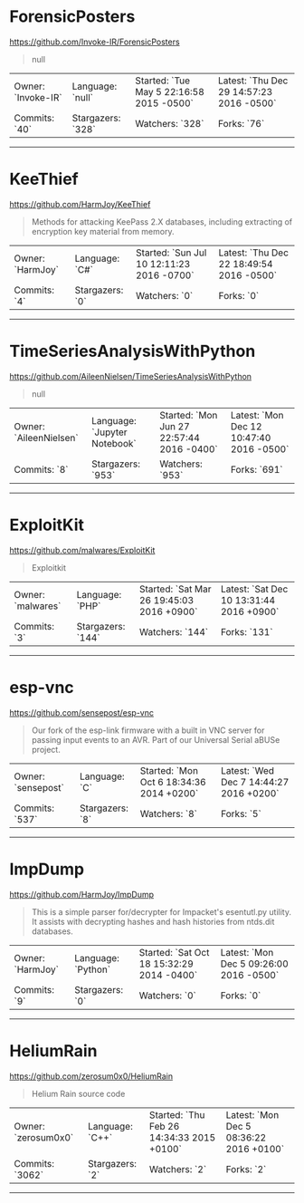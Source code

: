 # ForensicPosters

https://github.com/Invoke-IR/ForensicPosters
<blockquote>
null
</blockquote>

<table>
<tr><td>Owner: `Invoke-IR`</td>
    <td>Language: `null`</td>
    <td>Started: `Tue May 5 22:16:58 2015 -0500`</td>
    <td>Latest: `Thu Dec 29 14:57:23 2016 -0500`</td></tr>
<tr><td>Commits: `40`</td>
    <td>Stargazers: `328`</td>
    <td>Watchers: `328`</td>
    <td>Forks: `76`</td></tr>
</table>

---

# KeeThief

https://github.com/HarmJoy/KeeThief
<blockquote>
Methods for attacking KeePass 2.X databases, including extracting of encryption key material from memory.
</blockquote>

<table>
<tr><td>Owner: `HarmJoy`</td>
    <td>Language: `C#`</td>
    <td>Started: `Sun Jul 10 12:11:23 2016 -0700`</td>
    <td>Latest: `Thu Dec 22 18:49:54 2016 -0500`</td></tr>
<tr><td>Commits: `4`</td>
    <td>Stargazers: `0`</td>
    <td>Watchers: `0`</td>
    <td>Forks: `0`</td></tr>
</table>

---

# TimeSeriesAnalysisWithPython

https://github.com/AileenNielsen/TimeSeriesAnalysisWithPython
<blockquote>
null
</blockquote>

<table>
<tr><td>Owner: `AileenNielsen`</td>
    <td>Language: `Jupyter Notebook`</td>
    <td>Started: `Mon Jun 27 22:57:44 2016 -0400`</td>
    <td>Latest: `Mon Dec 12 10:47:40 2016 -0500`</td></tr>
<tr><td>Commits: `8`</td>
    <td>Stargazers: `953`</td>
    <td>Watchers: `953`</td>
    <td>Forks: `691`</td></tr>
</table>

---

# ExploitKit

https://github.com/malwares/ExploitKit
<blockquote>
Exploitkit
</blockquote>

<table>
<tr><td>Owner: `malwares`</td>
    <td>Language: `PHP`</td>
    <td>Started: `Sat Mar 26 19:45:03 2016 +0900`</td>
    <td>Latest: `Sat Dec 10 13:31:44 2016 +0900`</td></tr>
<tr><td>Commits: `3`</td>
    <td>Stargazers: `144`</td>
    <td>Watchers: `144`</td>
    <td>Forks: `131`</td></tr>
</table>

---

# esp-vnc

https://github.com/sensepost/esp-vnc
<blockquote>
Our fork of the esp-link firmware with a built in VNC server for passing input events to an AVR. Part of our Universal Serial aBUSe project.
</blockquote>

<table>
<tr><td>Owner: `sensepost`</td>
    <td>Language: `C`</td>
    <td>Started: `Mon Oct 6 18:34:36 2014 +0200`</td>
    <td>Latest: `Wed Dec 7 14:44:27 2016 +0200`</td></tr>
<tr><td>Commits: `537`</td>
    <td>Stargazers: `8`</td>
    <td>Watchers: `8`</td>
    <td>Forks: `5`</td></tr>
</table>

---

# ImpDump

https://github.com/HarmJoy/ImpDump
<blockquote>
This is a simple parser for/decrypter for Impacket's esentutl.py utility. It assists with decrypting hashes and hash histories from ntds.dit databases.
</blockquote>

<table>
<tr><td>Owner: `HarmJoy`</td>
    <td>Language: `Python`</td>
    <td>Started: `Sat Oct 18 15:32:29 2014 -0400`</td>
    <td>Latest: `Mon Dec 5 09:26:00 2016 -0500`</td></tr>
<tr><td>Commits: `9`</td>
    <td>Stargazers: `0`</td>
    <td>Watchers: `0`</td>
    <td>Forks: `0`</td></tr>
</table>

---

# HeliumRain

https://github.com/zerosum0x0/HeliumRain
<blockquote>
Helium Rain source code
</blockquote>

<table>
<tr><td>Owner: `zerosum0x0`</td>
    <td>Language: `C++`</td>
    <td>Started: `Thu Feb 26 14:34:33 2015 +0100`</td>
    <td>Latest: `Mon Dec 5 08:36:22 2016 +0100`</td></tr>
<tr><td>Commits: `3062`</td>
    <td>Stargazers: `2`</td>
    <td>Watchers: `2`</td>
    <td>Forks: `2`</td></tr>
</table>

---

